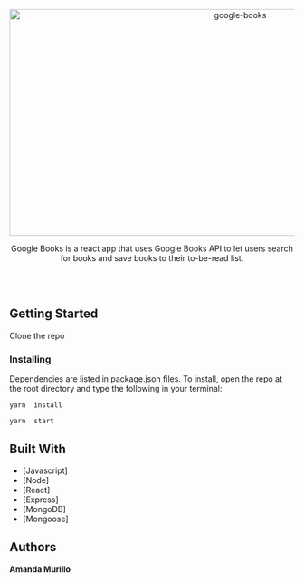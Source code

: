 
<p align="center">
    
<img width="800" height="400" alt="google-books" src="https://user-images.githubusercontent.com/40437294/59521425-1a056f80-8e81-11e9-8935-4453f55ce0ad.png">
  
  <p align="center">
    Google Books is a react app that uses Google Books API to let users search for books and save books to their to-be-read list.
    <br>
    <br>
    </p>
</p>

<br>

## Getting Started

Clone the repo  


### Installing

Dependencies are listed in package.json files. To install, open the repo at the root directory and type the following in your terminal:

```
yarn  install
```
```
yarn  start
```
## Built With

* [Javascript] 
* [Node]
* [React] 
* [Express]
* [MongoDB]
* [Mongoose]

## Authors

 **Amanda Murillo** 


